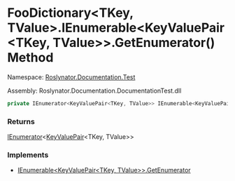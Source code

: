 # FooDictionary\<TKey, TValue>\.IEnumerable\<KeyValuePair\<TKey, TValue>>\.GetEnumerator\(\) Method

Namespace: [Roslynator.Documentation.Test](../../README.md)

Assembly: Roslynator\.Documentation\.DocumentationTest\.dll

```csharp
private IEnumerator<KeyValuePair<TKey, TValue>> IEnumerable<KeyValuePair<TKey, TValue>>.GetEnumerator()
```

### Returns

[IEnumerator](https://docs.microsoft.com/en-us/dotnet/api/system.collections.generic.ienumerator-1)\<[KeyValuePair](https://docs.microsoft.com/en-us/dotnet/api/system.collections.generic.keyvaluepair-2)\<TKey, TValue>>

### Implements

* [IEnumerable\<KeyValuePair\<TKey, TValue>>.GetEnumerator](https://docs.microsoft.com/en-us/dotnet/api/system.collections.generic.ienumerable-1.getenumerator)

